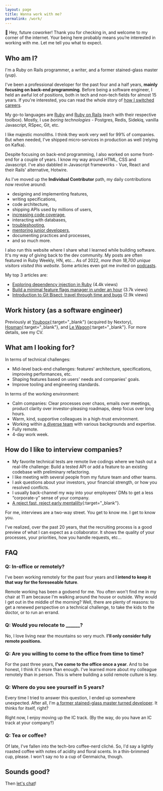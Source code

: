 ```yaml
---
layout: page
title: Wanna work with me?
permalink: /work/
---
```


👋 Hey, future coworker! Thank you for checking in, and welcome to my corner of the internet. Your being here probably means you’re interested in working with me. Let me tell you what to expect.

## Who am I?

I'm a Ruby on Rails programmer, a writer, and a former stained-glass master (yup).

I've been a professional developer for the past four and a half years, **mainly focusing on back-end programming**. Before being a software engineer, I held an awful lot of positions, both in tech and non-tech fields for almost 15 years. If you're interested, you can read the whole story of [how I switched careers]({{site.baseurl}}/from-stained-glass-master-to-software-developer/).

My go-to languages are [Ruby]({{site.baseurl}}/series/ruby/) and [Ruby on Rails]({{site.baseurl}}/series/rails/) (each with their respective toolbox). Mostly, I use *boring technologies* - Postgres, Redis, Sidekiq, vanilla Javascript, RSpec, Git, etc.

I like majestic monoliths. I think they work very well for 99% of companies. But when needed, I've shipped micro-services in production as well (relying on Kafka).

Despite focusing on back-end programming, I also worked on some front-end for a couple of years. I know my way around HTML, CSS and Javascript. I've also dabbled in Javascript frameworks - Vue, React and their Rails' alternative, Hotwire.

As I've moved up the **Individual Contributor** path, my daily contributions now revolve around:
- designing and implementing features,
- writing specifications,
- code architecture,
- shipping APIs used by millions of users,
- [increasing code coverage]({{site.baseurl}}/series/rspec/),
- interacting with databases,
- [troubleshooting]({{site.baseurl}}/series/debugging/),
- [mentoring junior developers]({{site.baseurl}}/series/career/),
- documenting practices and processes,
- and so much more.

<!-- add some of the coolest things I've done -->

I also run this website where I share what I learned while building software. It's my way of giving back to the dev community. My posts are often featured in Ruby Weekly, HN, etc... As of 2022, *more than 18,700 unique visitors visited this website*. Some articles even got me invited on [podcasts]({{site.baseurl}}/talks/).

My top 3 articles are:
- [Exploring dependency injection in Ruby]({{site.baseurl}}/dependency-injection-in-ruby/) (4.4k views)
- [Build a minimal feature flags manager in under an hour]({{site.baseurl}}/minimal-feature-flags-manager/) (3.7k views)
- [Introduction to Git Bisect: travel through time and bugs]({{site.baseurl}}/how-to-use-git-bisect/) (2.9k views)

## Work history (as a software engineer)

Previously at [Youboox](https://nextory.com/fr/){:target="\_blank"} (acquired by Nextory), [Hosman](https://www.hosman.co/){:target="\_blank"}, and [Le Wagon](https://www.lewagon.com/fr){:target="\_blank"}. For more details, see my CV.

## What am I looking for?

In terms of technical challenges:
- Mid-level back-end challenges: features' architecture, specifications, improving performances, etc.
- Shaping features based on users' needs and companies' goals.
- Improve tooling and engineering standards.

In terms of the working environment:
- Calm companies: Clear processes over chaos, emails over meetings, product clarity over investor-pleasing roadmaps, deep focus over long hours.
- Warm, kind, supportive colleagues in a high-trust environment.
- Working within [a diverse team]({{site.baseurl}}/the-need-for-dei/) with various backgrounds and expertise.
- Fully remote.
- 4-day work week.

## How do I like to interview companies?

- My favorite technical tests are remote live codings where we hash out a real-life challenge: Build a tested API or add a feature to an existing codebase with preliminary refactoring.
- I like meeting with several people from my future team and other teams.
- I ask questions about your investors, your financial strength, or how you resolved conflicts.
- I usually back-channel my way into your employees’ DMs to get a less “corporate-y” sense of your company.
- [A reject fast, reject early mentalilty](https://juanitofatas.com/reject-fast-reject-early){:target="\_blank"}.

For me, interviews are a two-way street. You get to know me. I get to know you.

I've realized, over the past 20 years, that the recruiting process is a good preview of what I can expect as a collaborator. It shows the quality of your processes, your priorities, how you handle requests, etc...

## FAQ

### Q: In-office or remotely?

I've been working remotely for the past four years and **I intend to keep it that way for the foreseeable future**.

Remote working has been a godsend for me. You often won't find me in my chair at 11 am because I'm walking around the house or outside. Why would I get out in the middle of the morning? Well, there are plenty of reasons: to get a renewed perspective on a technical challenge, to take the kids to the doctor, or to run an errand.

### Q: Would you relocate to ______?

No, I love living near the mountains so very much. **I'll only consider fully remote positions.**

### Q: Are you willing to come to the office from time to time?

For the past three years, **I've come to the office once a year**. And to be honest, I think it's more than enough. I've learned more about my colleague remotely than in person. This is where building a solid remote culture is key.

### Q: Where do you see yourself in 5 years?

Every time I tried to answer this question, I ended up somewhere unexpected. After all, I'm [a former stained-glass master turned developer]({{site.baseurl}}/from-stained-glass-master-to-software-developer/). It thinks for itself, right?

Right now, I enjoy moving up the IC track. (By the way, do you have an IC track at your company?)

### Q: Tea or coffee?

Of late, I've fallen into the tech-bro coffee-nerd cliché. So, I'd say a lightly roasted coffee with notes of acidity and floral scents. In a thin-brimmed cup, please. I won't say no to a cup of Genmaicha, though.

## Sounds good?

Then <a href="mailto:hello@remimercier.com">let's chat</a>!
